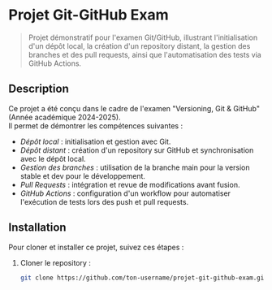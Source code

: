 # Projet Git-GitHub Exam

> Projet démonstratif pour l'examen Git/GitHub, illustrant l'initialisation d'un dépôt local, la création d'un repository distant, la gestion des branches et des pull requests, ainsi que l'automatisation des tests via GitHub Actions.

## Description
Ce projet a été conçu dans le cadre de l'examen "Versioning, Git & GitHub" (Année académique 2024-2025).  
Il permet de démontrer les compétences suivantes :
- *Dépôt local* : initialisation et gestion avec Git.
- *Dépôt distant* : création d'un repository sur GitHub et synchronisation avec le dépôt local.
- *Gestion des branches* : utilisation de la branche main pour la version stable et dev pour le développement.
- *Pull Requests* : intégration et revue de modifications avant fusion.
- *GitHub Actions* : configuration d'un workflow pour automatiser l'exécution de tests lors des push et pull requests.

## Installation
Pour cloner et installer ce projet, suivez ces étapes :

1. Cloner le repository :
   ```bash
   git clone https://github.com/ton-username/projet-git-github-exam.git